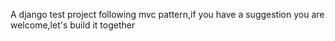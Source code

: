 A django test project following mvc pattern,if you have a suggestion you are welcome,let's build it together
